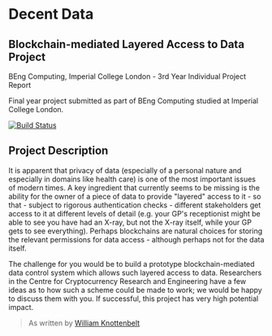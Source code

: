 # Decent Data

## Blockchain-mediated Layered Access to Data Project

BEng Computing, Imperial College London - 3rd Year Individual Project Report

Final year project submitted as part of BEng Computing studied at Imperial College London.

[![Build Status](https://travis-ci.com/FreddieLindsey/blockchain-layered-data-access.svg?token=2txBfbss4toxp7qpR4fW&branch=master)](https://travis-ci.com/FreddieLindsey/blockchain-layered-data-access)

## Project Description

It is apparent that privacy of data (especially of a personal nature and especially in domains like health care) is one of the most important issues of modern times. A key ingredient that currently seems to be missing is the ability for the owner of a piece of data to provide "layered" access to it - so that - subject to rigorous authentication checks - different stakeholders get access to it at different levels of detail (e.g. your GP's receptionist might be able to see you have had an X-ray, but not the X-ray itself, while your GP gets to see everything). Perhaps blockchains are natural choices for storing the relevant permissions for data access - although perhaps not for the data itself.

The challenge for you would be to build a prototype blockchain-mediated data control system which allows such layered access to data. Researchers in the Centre for Cryptocurrency Research and Engineering have a few ideas as to how such a scheme could be made to work; we would be happy to discuss them with you. If successful, this project has very high potential impact.

> As written by [William Knottenbelt](https://www.doc.ic.ac.uk/~wjk/)
